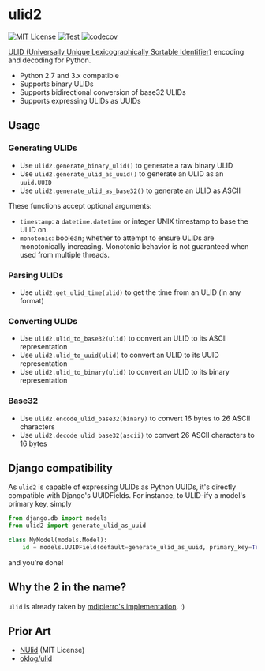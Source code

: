 ulid2
=====

[![MIT License](https://img.shields.io/badge/license-MIT-blue.svg)](https://opensource.org/licenses/MIT)
[![Test](https://github.com/valohai/ulid2/actions/workflows/test.yml/badge.svg)](https://github.com/valohai/ulid2/actions/workflows/test.yml)
[![codecov](https://codecov.io/gh/valohai/ulid2/branch/master/graph/badge.svg)](https://codecov.io/gh/valohai/ulid2)

[ULID (Universally Unique Lexicographically Sortable Identifier)][ulid] encoding and
decoding for Python.

* Python 2.7 and 3.x compatible
* Supports binary ULIDs
* Supports bidirectional conversion of base32 ULIDs
* Supports expressing ULIDs as UUIDs

Usage
-----

### Generating ULIDs

* Use `ulid2.generate_binary_ulid()` to generate a raw binary ULID
* Use `ulid2.generate_ulid_as_uuid()` to generate an ULID as an `uuid.UUID`
* Use `ulid2.generate_ulid_as_base32()` to generate an ULID as ASCII

These functions accept optional arguments:

* `timestamp`: a `datetime.datetime` or integer UNIX timestamp to base the ULID on.
* `monotonic`: boolean; whether to attempt to ensure ULIDs are monotonically increasing.  Monotonic behavior is not guaranteed when used from multiple threads.

### Parsing ULIDs

* Use `ulid2.get_ulid_time(ulid)` to get the time from an ULID (in any format)

### Converting ULIDs

* Use `ulid2.ulid_to_base32(ulid)` to convert an ULID to its ASCII representation
* Use `ulid2.ulid_to_uuid(ulid)` to convert an ULID to its UUID representation
* Use `ulid2.ulid_to_binary(ulid)` to convert an ULID to its binary representation

### Base32

* Use `ulid2.encode_ulid_base32(binary)` to convert 16 bytes to 26 ASCII characters
* Use `ulid2.decode_ulid_base32(ascii)` to convert 26 ASCII characters to 16 bytes

Django compatibility
--------------------

As `ulid2` is capable of expressing ULIDs as Python UUIDs, it's
directly compatible with Django's UUIDFields.  For instance, to ULID-ify a model's
primary key, simply

```python
from django.db import models
from ulid2 import generate_ulid_as_uuid

class MyModel(models.Model):
    id = models.UUIDField(default=generate_ulid_as_uuid, primary_key=True)
```

and you're done!


Why the 2 in the name?
----------------------

`ulid` is already taken by [mdipierro's implementation][mdi]. :)

Prior Art
---------

* [NUlid](https://github.com/RobThree/NUlid) (MIT License)
* [oklog/ulid](https://github.com/oklog/ulid)

[ulid]: https://github.com/alizain/ulid
[mdi]: https://github.com/mdipierro/ulid

